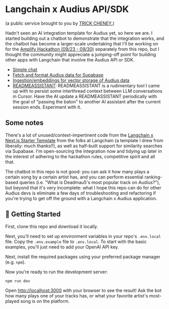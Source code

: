 # Langchain x Audius API/SDK

(a public service brought to you by [TRICK CHENEY.](https://audius.co/mynameiscards))

Hadn't seen an AI integration template for Audius yet, so here we are. I started building out a chatbot to demonstrate that the integration works, and the chatbot has become a larger-scale undertaking that I'll be working on for the [Amplify Hackathon (09/23 - 09/30)](https://www.audius.events/e/hackathon) separately from this repo, but I thought the community might appreciate a jumping-off point for building other apps with Langchain that involve the Audius API or SDK.

- [Simple chat](/app/api/chat/route.ts)
- [Fetch and format Audius data for Supabase](app/api/chat/retrieval/route.ts)
- [Ingestion/embeddings for vector storage of Audius data](scripts/ingestAudiusData.ts)
- [READMEASSISTANT](READMEASSISTANT.md): READMEASSISTANT is a rudimentary tool I came up with to persist some interthread context between LLM conversations in Cursor. Have the AI update a READMEASSISTANT periodically with the goal of "passing the baton" to another AI assistant after the current session ends. Experiment with it.

## Some notes

There's a lot of unused/context-impertinent code from the [Langchain x Next.js Starter Template](https://github.com/langchain-ai/langchain-nextjs-template/tree/main) from the folks at Langchain (a template I drew from liberally: much thanks!!), as well as half-built support for similarity searches via Supabase. I'm open-sourcing the integration now and tidying up later in the interest of adhering to the hackathon rules, competitive spirit and all that.

The chatbot in this repo is not good: you can ask it how many plays a certain song by a certain artist has, and you can perform essential ranking-based queries (i.e. "What is Deadmau5's most popular track on Audius?"), but beyond that it's very incomplete: what I hope this repo can do for other Audius devs is eliminate a few days of troubleshooting and refactoring if you're trying to get off the ground with a Langchain x Audius application.

## 🚀 Getting Started

First, clone this repo and download it locally.

Next, you'll need to set up environment variables in your repo's `.env.local` file. Copy the `.env.example` file to `.env.local`.
To start with the basic examples, you'll just need to add your OpenAI API key.

Next, install the required packages using your preferred package manager (e.g. `npm`).

Now you're ready to run the development server:

```zsh
npm run dev
```

Open [http://localhost:3000](http://localhost:3000) with your browser to see the result! Ask the bot how many plays one of your tracks has, or what your favorite artist's most-played song is on the platform.


